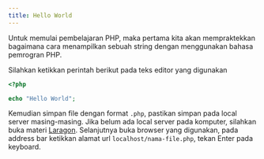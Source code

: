```yaml
---
title: Hello World
---
```


Untuk memulai pembelajaran PHP, maka pertama kita akan mempraktekkan bagaimana cara menampilkan sebuah string dengan menggunakan bahasa pemrogran PHP.

Silahkan ketikkan perintah berikut pada teks editor yang digunakan 

```php title=hello.php
<?php

echo "Hello World";
```

Kemudian simpan file dengan format `.php`, pastikan simpan pada local server masing-masing. Jika belum ada local server pada komputer, silahkan buka materi [Laragon](laragon/index_laragon). Selanjutnya buka browser yang digunakan, pada address bar ketikkan alamat url `localhost/nama-file.php`, tekan Enter pada keyboard.